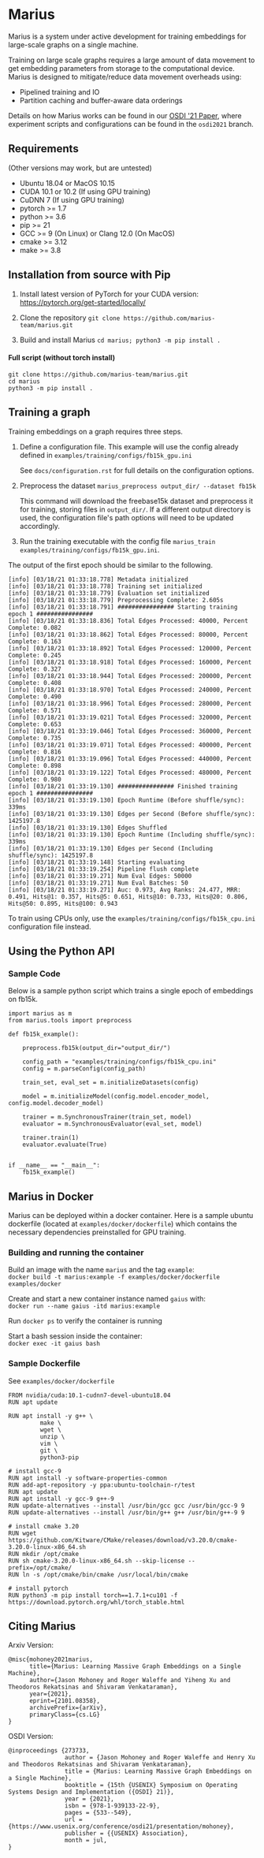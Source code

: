 # Marius #

Marius is a system under active development for training embeddings for large-scale graphs on a single machine.

Training on large scale graphs requires a large amount of data movement to get embedding parameters from storage to the computational device. 
Marius is designed to mitigate/reduce data movement overheads using:
- Pipelined training and IO
- Partition caching and buffer-aware data orderings

Details on how Marius works can be found in our [OSDI '21 Paper](https://arxiv.org/abs/2101.08358), where experiment scripts and configurations can be found in the `osdi2021` branch.

## Requirements ##
(Other versions may work, but are untested)
* Ubuntu 18.04 or MacOS 10.15 
* CUDA 10.1 or 10.2 (If using GPU training)
* CuDNN 7 (If using GPU training)
* pytorch >= 1.7
* python >= 3.6
* pip >= 21
* GCC >= 9 (On Linux) or Clang 12.0 (On MacOS)
* cmake >= 3.12
* make >= 3.8


## Installation from source with Pip ##

1. Install latest version of PyTorch for your CUDA version: https://pytorch.org/get-started/locally/

2. Clone the repository `git clone https://github.com/marius-team/marius.git`

3. Build and install Marius `cd marius; python3 -m pip install .`

#### Full script (without torch install) ####

```
git clone https://github.com/marius-team/marius.git
cd marius
python3 -m pip install .
```

## Training a graph ##

Training embeddings on a graph requires three steps. 

1. Define a configuration file. This example will use the config already defined in `examples/training/configs/fb15k_gpu.ini`

   See `docs/configuration.rst` for full details on the configuration options.

2. Preprocess the dataset `marius_preprocess output_dir/ --dataset fb15k`

   This command will download the freebase15k dataset and preprocess it for training, storing files in `output_dir/`. If a different output directory is used, the configuration file's path options will need to be updated accordingly.

3. Run the training executable with the config file `marius_train examples/training/configs/fb15k_gpu.ini`. 

The output of the first epoch should be similar to the following.
```[info] [03/18/21 01:33:16.173] Start preprocessing
[info] [03/18/21 01:33:18.778] Metadata initialized
[info] [03/18/21 01:33:18.778] Training set initialized
[info] [03/18/21 01:33:18.779] Evaluation set initialized
[info] [03/18/21 01:33:18.779] Preprocessing Complete: 2.605s
[info] [03/18/21 01:33:18.791] ################ Starting training epoch 1 ################
[info] [03/18/21 01:33:18.836] Total Edges Processed: 40000, Percent Complete: 0.082
[info] [03/18/21 01:33:18.862] Total Edges Processed: 80000, Percent Complete: 0.163
[info] [03/18/21 01:33:18.892] Total Edges Processed: 120000, Percent Complete: 0.245
[info] [03/18/21 01:33:18.918] Total Edges Processed: 160000, Percent Complete: 0.327
[info] [03/18/21 01:33:18.944] Total Edges Processed: 200000, Percent Complete: 0.408
[info] [03/18/21 01:33:18.970] Total Edges Processed: 240000, Percent Complete: 0.490
[info] [03/18/21 01:33:18.996] Total Edges Processed: 280000, Percent Complete: 0.571
[info] [03/18/21 01:33:19.021] Total Edges Processed: 320000, Percent Complete: 0.653
[info] [03/18/21 01:33:19.046] Total Edges Processed: 360000, Percent Complete: 0.735
[info] [03/18/21 01:33:19.071] Total Edges Processed: 400000, Percent Complete: 0.816
[info] [03/18/21 01:33:19.096] Total Edges Processed: 440000, Percent Complete: 0.898
[info] [03/18/21 01:33:19.122] Total Edges Processed: 480000, Percent Complete: 0.980
[info] [03/18/21 01:33:19.130] ################ Finished training epoch 1 ################
[info] [03/18/21 01:33:19.130] Epoch Runtime (Before shuffle/sync): 339ms
[info] [03/18/21 01:33:19.130] Edges per Second (Before shuffle/sync): 1425197.8
[info] [03/18/21 01:33:19.130] Edges Shuffled
[info] [03/18/21 01:33:19.130] Epoch Runtime (Including shuffle/sync): 339ms
[info] [03/18/21 01:33:19.130] Edges per Second (Including shuffle/sync): 1425197.8
[info] [03/18/21 01:33:19.148] Starting evaluating
[info] [03/18/21 01:33:19.254] Pipeline flush complete
[info] [03/18/21 01:33:19.271] Num Eval Edges: 50000
[info] [03/18/21 01:33:19.271] Num Eval Batches: 50
[info] [03/18/21 01:33:19.271] Auc: 0.973, Avg Ranks: 24.477, MRR: 0.491, Hits@1: 0.357, Hits@5: 0.651, Hits@10: 0.733, Hits@20: 0.806, Hits@50: 0.895, Hits@100: 0.943
```

To train using CPUs only, use the `examples/training/configs/fb15k_cpu.ini` configuration file instead.

## Using the Python API ##

### Sample Code ###

Below is a sample python script which trains a single epoch of embeddings on fb15k.
```
import marius as m
from marius.tools import preprocess

def fb15k_example():

    preprocess.fb15k(output_dir="output_dir/")
    
    config_path = "examples/training/configs/fb15k_cpu.ini"
    config = m.parseConfig(config_path)

    train_set, eval_set = m.initializeDatasets(config)

    model = m.initializeModel(config.model.encoder_model, config.model.decoder_model)

    trainer = m.SynchronousTrainer(train_set, model)
    evaluator = m.SynchronousEvaluator(eval_set, model)

    trainer.train(1)
    evaluator.evaluate(True)


if __name__ == "__main__":
    fb15k_example()
```

## Marius in Docker ##

Marius can be deployed within a docker container. Here is a sample ubuntu dockerfile (located at `examples/docker/dockerfile`) which contains the necessary dependencies preinstalled for GPU training.

### Building and running the container ###

Build an image with the name `marius` and the tag `example`:  
`docker build -t marius:example -f examples/docker/dockerfile examples/docker`

Create and start a new container instance named `gaius` with:  
`docker run --name gaius -itd marius:example`

Run `docker ps` to verify the container is running

Start a bash session inside the container:  
`docker exec -it gaius bash`


### Sample Dockerfile ###
See `examples/docker/dockerfile`
```
FROM nvidia/cuda:10.1-cudnn7-devel-ubuntu18.04
RUN apt update

RUN apt install -y g++ \ 
         make \
         wget \
         unzip \
         vim \
         git \
         python3-pip

# install gcc-9
RUN apt install -y software-properties-common
RUN add-apt-repository -y ppa:ubuntu-toolchain-r/test
RUN apt update
RUN apt install -y gcc-9 g++-9
RUN update-alternatives --install /usr/bin/gcc gcc /usr/bin/gcc-9 9
RUN update-alternatives --install /usr/bin/g++ g++ /usr/bin/g++-9 9

# install cmake 3.20
RUN wget https://github.com/Kitware/CMake/releases/download/v3.20.0/cmake-3.20.0-linux-x86_64.sh
RUN mkdir /opt/cmake
RUN sh cmake-3.20.0-linux-x86_64.sh --skip-license --prefix=/opt/cmake/
RUN ln -s /opt/cmake/bin/cmake /usr/local/bin/cmake

# install pytorch
RUN python3 -m pip install torch==1.7.1+cu101 -f https://download.pytorch.org/whl/torch_stable.html
```

## Citing Marius ##
Arxiv Version:
```
@misc{mohoney2021marius,
      title={Marius: Learning Massive Graph Embeddings on a Single Machine}, 
      author={Jason Mohoney and Roger Waleffe and Yiheng Xu and Theodoros Rekatsinas and Shivaram Venkataraman},
      year={2021},
      eprint={2101.08358},
      archivePrefix={arXiv},
      primaryClass={cs.LG}
}
```
OSDI Version:
```
@inproceedings {273733,
                author = {Jason Mohoney and Roger Waleffe and Henry Xu and Theodoros Rekatsinas and Shivaram Venkataraman},
                title = {Marius: Learning Massive Graph Embeddings on a Single Machine},
                booktitle = {15th {USENIX} Symposium on Operating Systems Design and Implementation ({OSDI} 21)},
                year = {2021},
                isbn = {978-1-939133-22-9},
                pages = {533--549},
                url = {https://www.usenix.org/conference/osdi21/presentation/mohoney},
                publisher = {{USENIX} Association},
                month = jul,
}
```
